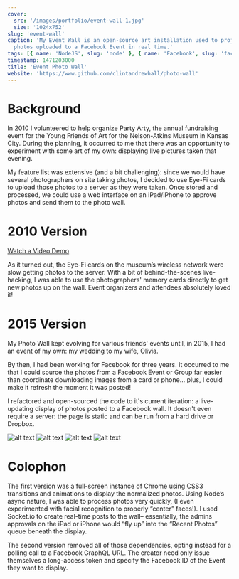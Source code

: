 ```yaml
---
cover:
  src: '/images/portfolio/event-wall-1.jpg'
  size: '1024x752'
slug: 'event-wall'
caption: 'My Event Wall is an open-source art installation used to project
  photos uploaded to a Facebook Event in real time.'
tags: [{ name: 'NodeJS', slug: 'node' }, { name: 'Facebook', slug: 'facebook' }]
timestamp: 1471203000
title: 'Event Photo Wall'
website: 'https://www.github.com/clintandrewhall/photo-wall'
---
```


# Background

In 2010 I volunteered to help organize Party Arty, the annual fundraising event
for the Young Friends of Art for the Nelson-Atkins Museum in Kansas City. During
the planning, it occurred to me that there was an opportunity to experiment with
some art of my own: displaying live pictures taken that evening.

My feature list was extensive (and a bit challenging): since we would have
several photographers on site taking photos, I decided to use Eye-Fi cards to
upload those photos to a server as they were taken. Once stored and processed,
we could use a web interface on an iPad/iPhone to approve photos and send them
to the photo wall.

# 2010 Version

[Watch a Video Demo](http://www.youtube.com/watch?v=VZLN7TtUVx4)

As it turned out, the Eye-Fi cards on the museum’s wireless network were slow
getting photos to the server. With a bit of behind-the-scenes live-hacking, I
was able to use the photographers' memory cards directly to get new photos up on
the wall. Event organizers and attendees absolutely loved it!

# 2015 Version

My Photo Wall kept evolving for various friends' events until, in 2015, I had an
event of my own: my wedding to my wife, Olivia.

By then, I had been working for Facebook for three years. It occurred to me that
I could source the photos from a Facebook Event or Group far easier than
coordinate downloading images from a card or phone... plus, I could make it
refresh the moment it was posted!

I refactored and open-sourced the code to it's current iteration: a
live-updating display of photos posted to a Facebook wall. It doesn't even
require a server: the page is static and can be run from a hard drive or
Dropbox.

![alt text][one]
![alt text][two]
![alt text][three]
![alt text][four]

# Colophon

The first version was a full-screen instance of Chrome using CSS3 transitions
and animations to display the normalized photos. Using Node’s async nature, I
was able to process photos very quickly, (I even experimented with facial
recognition to properly “center” faces!). I used Socket.io to create real-time
posts to the wall– essentially, the admins approvals on the iPad or iPhone would
“fly up” into the “Recent Photos” queue beneath the display.

The second version removed all of those dependencies, opting instead for a
polling call to a Facebook GraphQL URL. The creator need only issue themselves
a long-access token and specify the Facebook ID of the Event they want to
display.

[one]: /images/portfolio/event-wall-1.jpg 'Masonry View'
[two]: /images/portfolio/event-wall-2.jpg 'Polaroid View'
[three]: /images/portfolio/event-wall-3.jpg 'A photo from our reception'
[four]: /images/portfolio/event-wall-4.jpg 'A photo from our reception'

